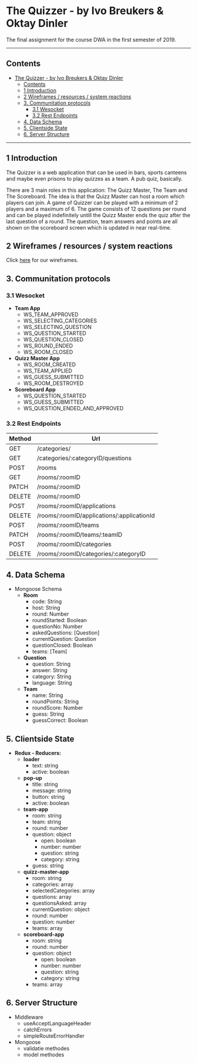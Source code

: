 # The Quizzer - by Ivo Breukers & Oktay Dinler

The final assignment for the course DWA in the first semester of 2019.

---

## Contents

- [The Quizzer - by Ivo Breukers & Oktay Dinler](#the-quizzer---by-ivo-breukers--oktay-dinler)
  - [Contents](#contents)
  - [1 Introduction](#1-introduction)
  - [2 Wireframes / resources / system reactions](#2-wireframes--resources--system-reactions)
  - [3. Communitation protocols](#3-communitation-protocols)
    - [3.1 Wesocket](#31-wesocket)
    - [3.2 Rest Endpoints](#32-rest-endpoints)
  - [4. Data Schema](#4-data-schema)
  - [5. Clientside State](#5-clientside-state)
  - [6. Server Structure](#6-server-structure)

---

## 1 Introduction

The Quizzer is a web application that can be used in bars, sports canteens and maybe even prisons to play quizzes as a team. A pub quiz, basically.

There are 3 main roles in this application: The Quizz Master, The Team and The Scoreboard. The idea is that the Quizz Master can host a room which players can join. A game of Quizzer can be played with a minimum of 2 players and a maximum of 6. The game consists of 12 questions per round and can be played indefinitely untill the Quizz Master ends the quiz after the last question of a round. The question, team answers and points are all shown on the scoreboard screen which is updated in near real-time.

## 2 Wireframes / resources / system reactions

Click [here](./Wireframes.md) for our wireframes.

## 3. Communitation protocols

### 3.1 Wesocket

- **Team App**
  - WS_TEAM_APPROVED
  - WS_SELECTING_CATEGORIES
  - WS_SELECTING_QUESTION
  - WS_QUESTION_STARTED
  - WS_QUESTION_CLOSED
  - WS_ROUND_ENDED
  - WS_ROOM_CLOSED
- **Quizz Master App**
  - WS_ROOM_CREATED
  - WS_TEAM_APPLIED
  - WS_GUESS_SUBMITTED
  - WS_ROOM_DESTROYED
- **Scoreboard App**
  - WS_QUESTION_STARTED
  - WS_GUESS_SUBMITTED
  - WS_QUESTION_ENDED_AND_APPROVED

### 3.2 Rest Endpoints

| Method | Url                                        |
| ------ | ------------------------------------------ |
| GET    | /categories/                               |
| GET    | /categories/:categoryID/questions          |
| POST   | /rooms                                     |
| GET    | /rooms/:roomID                             |
| PATCH  | /rooms/:roomID                             |
| DELETE | /rooms/:roomID                             |
| POST   | /rooms/:roomID/applications                |
| DELETE | /rooms/:roomID/applications/:applicationId |
| POST   | /rooms/:roomID/teams                       |
| PATCH  | /rooms/:roomID/teams/:teamID               |
| POST   | /rooms/:roomID/categories                  |
| DELETE | /rooms/:roomID/categories/:categoryID      |

## 4. Data Schema

- Mongoose Schema
  - **Room**
    - code: String
    - host: String
    - round: Number
    - roundStarted: Boolean
    - questionNo: Number
    - askedQuestions: [Question]
    - currentQuestion: Question
    - questionClosed: Boolean
    - teams: [Team]
  - **Question**
    - question: String
    - answer: String
    - category: String
    - language: String
  - **Team**
    - name: String
    - roundPoints: String
    - roundScore: Number
    - guess: String
    - guessCorrect: Boolean

## 5. Clientside State

- **Redux - Reducers:**
  - **loader**
    - text: string
    - active: boolean
  - **pop-up**
    - title: string
    - message: string
    - button: string
    - active: boolean
  - **team-app**
    - room: string
    - team: string
    - round: number
    - question: object
      - open: boolean
      - number: number
      - question: string
      - category: string
    - guess: string
  - **quizz-master-app**
    - room: string
    - categories: array
    - selectedCategories: array
    - questions: array
    - questionsAsked: array
    - currentQuestion: object
    - round: number
    - question: number
    - teams: array
  - **scoreboard-app**
    - room: string
    - round: number
    - question: object
      - open: boolean
      - number: number
      - question: string
      - category: string
    - teams: array

## 6. Server Structure

- Middleware
  - useAcceptLanguageHeader
  - catchErrors
  - simpleRouteErrorHandler
- Mongoose
  - validatie methodes
  - model methodes
